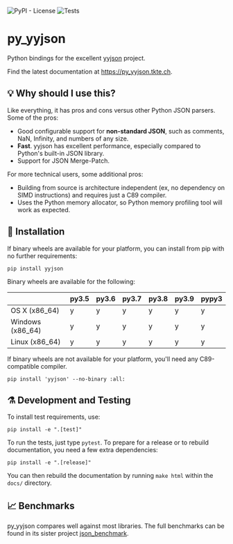 ![PyPI - License](https://img.shields.io/pypi/l/yyjson.svg?style=flat-square)
![Tests](https://github.com/TkTech/py_yyjson/workflows/Run%20tests/badge.svg)

# py_yyjson

Python bindings for the excellent [yyjson][] project.

Find the latest documentation at https://py_yyjson.tkte.ch.

[yyjson]: https://github.com/ibireme/yyjson

## 💡 Why should I use this?

Like everything, it has pros and cons versus other Python JSON parsers. Some of
the pros:

- Good configurable support for **non-standard JSON**, such as comments, NaN,
  Infinity, and numbers of any size.
- **Fast**. yyjson has excellent performance, especially compared to Python's
  built-in JSON library.
- Support for JSON Merge-Patch.
 
For more technical users, some additional pros:

- Building from source is architecture independent (ex, no dependency on SIMD 
  instructions) and requires just a C89 compiler.
- Uses the Python memory allocator, so Python memory profiling tool will work
  as expected.

## 🎉 Installation

If binary wheels are available for your platform, you can install from pip
with no further requirements:

    pip install yyjson

Binary wheels are available for the following:

|                  | py3.5 | py3.6 | py3.7 | py3.8 | py3.9 | pypy3 |
| ---------------- | ----- | ----- | ----- | ----- | ----- | ----- |
| OS X (x86_64)    | y     | y     | y     | y     | y     | y     |
| Windows (x86_64) | y     | y     | y     | y     | y     | y     |
| Linux (x86_64)   | y     | y     | y     | y     | y     | y     |

If binary wheels are not available for your platform, you'll need any
C89-compatible compiler.

    pip install 'yyjson' --no-binary :all:

## ⚗ Development and Testing

To install test requirements, use:

    pip install -e ".[test]"

To run the tests, just type `pytest`. To prepare for a release or to rebuild
documentation, you need a few extra dependencies:

    pip install -e ".[release]"

You can then rebuild the documentation by running `make html` within the
`docs/` directory.

## 📈 Benchmarks

py_yyjson compares well against most libraries. The full benchmarks can be
found in its sister project [json_benchmark][].


[pysimdjson]: https://github.com/TkTech/pysimdjson
[json_benchmark]: https://github.com/tktech/json_benchmark
